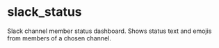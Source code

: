 # slack_status
Slack channel member status dashboard. Shows status text and emojis from members of a chosen channel.
